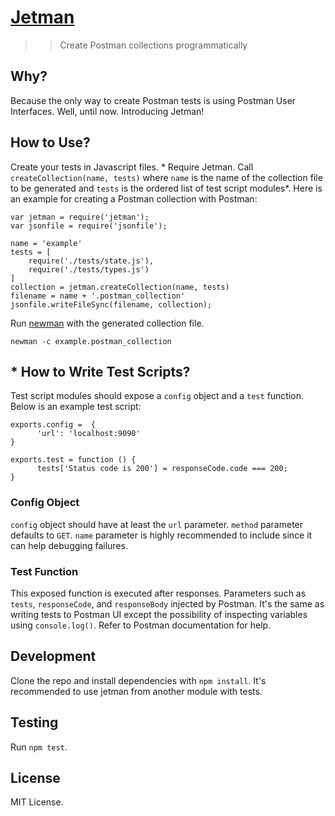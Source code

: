 # [Jetman](https://github.com/emrehan/jetman)
>> Create Postman collections programmatically



## Why?
Because the only way to create Postman tests is using Postman User Interfaces. Well, until now. Introducing Jetman!



## How to Use?
Create your tests in Javascript files. *
Require Jetman.
Call `createCollection(name, tests)` where `name` is the name of the collection file to be generated and `tests` is the ordered list of test script modules*.
Here is an example for creating a Postman collection with Postman:

    var jetman = require('jetman');
    var jsonfile = require('jsonfile');

    name = 'example'
    tests = [
        require('./tests/state.js'),
        require('./tests/types.js')
    ]
    collection = jetman.createCollection(name, tests)
    filename = name + '.postman_collection'
    jsonfile.writeFileSync(filename, collection);


Run [newman](https://www.npmjs.com/package/newman) with the generated collection file.

    newman -c example.postman_collection



## * How to Write Test Scripts?
Test script modules should expose a `config` object and a `test` function.
Below is an example test script:

    exports.config =  {
          'url': 'localhost:9090'
    }

    exports.test = function () {
          tests['Status code is 200'] = responseCode.code === 200;
    }


### Config Object
`config` object should have at least the `url` parameter. 
`method` parameter defaults to `GET`.
`name` parameter is highly recommended to include since it can help debugging failures.


### Test Function
This exposed function is executed after responses. 
Parameters such as `tests`, `responseCode`, and `responseBody` injected by Postman.
It's the same as writing tests to Postman UI except the possibility of inspecting variables using `console.log()`.
Refer to Postman documentation for help.



## Development
Clone the repo and install dependencies with `npm install`.
It's recommended to use jetman from another module with tests.



## Testing
Run `npm test`.



## License
MIT License.
